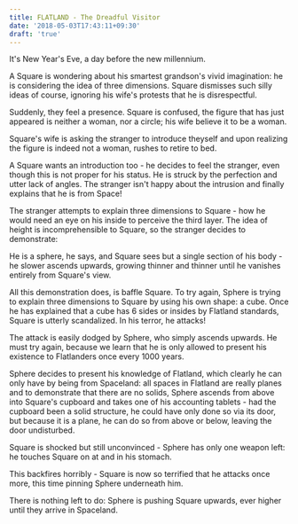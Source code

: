 ```yaml
---
title: FLATLAND - The Dreadful Visitor
date: '2018-05-03T17:43:11+09:30'
draft: 'true'
---
```

It's New Year's Eve, a day before the new millennium.

A Square is wondering about his smartest grandson's vivid imagination: he is considering the idea of three dimensions. Square dismisses such silly ideas of course, ignoring his wife's protests that he is disrespectful.

Suddenly, they feel a presence. Square is confused, the figure that has just appeared is neither a woman, nor a circle; his wife believe it to be a woman.

Square's wife is asking the stranger to introduce theyself and upon realizing the figure is indeed not a woman, rushes to retire to bed.

A Square wants an introduction too - he decides to feel the stranger, even though this is not proper for his status. He is struck by the perfection and utter lack of angles. The stranger isn't happy about the intrusion and finally explains that he is from Space!

The stranger attempts to explain three dimensions to Square - how he would need an eye on his inside to perceive the third layer. The idea of height is incomprehensible to Square, so the stranger decides to demonstrate:

He is a sphere, he says, and Square sees but a single section of his body - he slower ascends upwards, growing thinner and thinner until he vanishes entirely from Square's view.

All this demonstration does, is baffle Square. To try again, Sphere is trying to explain three dimensions to Square by using his own shape: a cube. Once he has explained that a cube has 6 sides or insides by Flatland standards, Square is utterly scandalized. In his terror, he attacks!

The attack is easily dodged by Sphere, who simply ascends upwards. He must try again, because we learn that he is only allowed to present his existence to Flatlanders once every 1000 years.

Sphere decides to present his knowledge of Flatland, which clearly he can only have by being from Spaceland: all spaces in Flatland are really planes and to demonstrate that there are no solids, Sphere ascends from above into Square's cupboard and takes one of his accounting tablets - had the cupboard been a solid structure, he could have only done so via its door, but because it is a plane, he can do so from above or below, leaving the door undisturbed.

Square is shocked but still unconvinced - Sphere has only one weapon left: he touches Square on at and in his stomach.

This backfires horribly - Square is now so terrified that he attacks once more, this time pinning Sphere underneath him.

There is nothing left to do: Sphere is pushing Square upwards, ever higher until they arrive in Spaceland.
